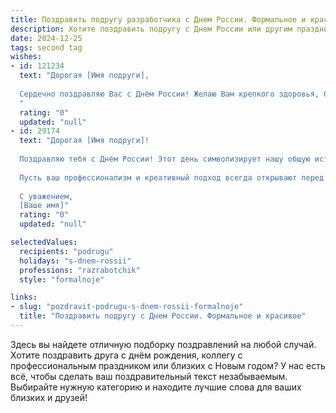 ```yaml
---
title: Поздравить подругу разработчика с Днем России. Формальное и красивое
description: Хотите поздравить подругу с Днем России или другим праздником? Наш ИИ создаст незабываемое поздравление, а вы обязательно выделитесь среди других.  
date: 2024-12-25
tags: second tag
wishes:
- id: 121234
  text: "Дорогая [Имя подруги],
  
  Сердечно поздравляю Вас с Днём России! Желаю Вам крепкого здоровья, благополучия и успехов в Вашей нелёгкой, но невероятно важной работе разработчика. Пусть Ваш талант и профессионализм приносят Вам удовлетворение и признание, а  Россия процветает благодаря таким талантливым людям, как Вы.  С праздником!
  "
  rating: "0"
  updated: "null"
- id: 29174
  text: "Дорогая [Имя подруги]!
  
  Поздравляю тебя с Днём России! Этот день символизирует нашу общую историю, культурное наследие и стремление к будущему. Как разработчик, ты вносишь свой вклад в развитие технологий и создание новых решений, которые делают нашу жизнь лучше.
  
  Пусть ваш профессионализм и креативный подход всегда открывают перед тобой новые возможности и горизонты. Желаю тебе вдохновения, ярких идей, а также здоровья и счастья в жизни!
  
  С уважением,
  [Ваше имя]"
  rating: "0"
  updated: "null"

selectedValues:
  recipients: "podrugu"
  holidays: "s-dnem-rossii"
  professions: "razrabotchik"
  style: "formalnoje"

links:
- slug: "pozdravit-podrugu-s-dnem-rossii-formalnoje"
  title: "Поздравить подругу с Днем России. Формальное и красивое"
---
```


Здесь вы найдете отличную подборку поздравлений на любой случай.
Хотите поздравить друга с днём рождения, коллегу с профессиональным праздником или близких с Новым годом? У нас есть всё, чтобы сделать ваш поздравительный текст незабываемым. Выбирайте нужную категорию и находите лучшие слова для ваших близких и друзей!
